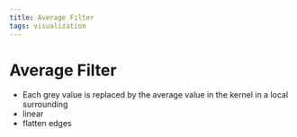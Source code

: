 ```yaml
---
title: Average Filter
tags: visualization
---
```


# Average Filter
- Each grey value is replaced by the average value in the kernel in a local surrounding
- linear
- flatten edges
















